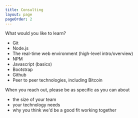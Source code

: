 ```yaml
---
title: Consulting
layout: page
pageOrder: 2
---
```


What would you like to learn?

+ Git
+ Node.js
+ The real-time web environment (high-level intro/overview)
+ NPM
+ Javascript (basics)
+ Bootstrap
+ Github
+ Peer to peer technologies, including Bitcoin

When you reach out, please be as specific as you can about 

+ the size of your team 
+ your technology needs
+ why you think we'd be a good fit working together